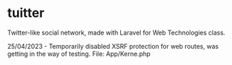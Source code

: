 # tuitter
Twitter-like social network, made with Laravel for Web Technologies class.

25/04/2023 - Temporarily disabled XSRF protection for web routes, was getting in the way of testing. File: App/Kerne.php
